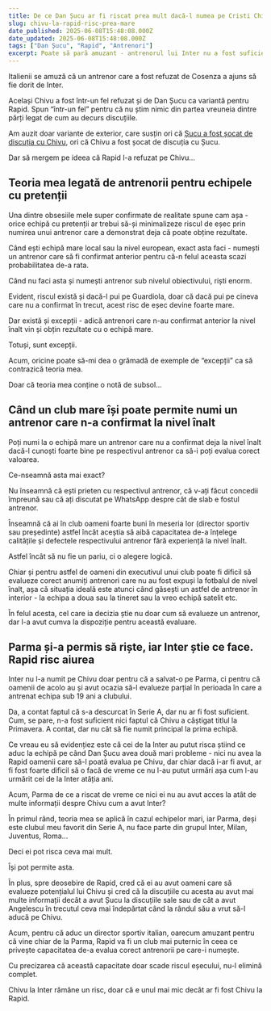 ```yaml
---
title: De ce Dan Șucu ar fi riscat prea mult dacă-l numea pe Cristi Chivu la Rapid
slug: chivu-la-rapid-risc-prea-mare
date_published: 2025-06-08T15:48:08.000Z
date_updated: 2025-06-08T15:48:08.000Z
tags: ["Dan Șucu", "Rapid", "Antrenori"]
excerpt: Poate să pară amuzant - antrenorul lui Inter nu a fost suficient de valoros ca să antreneze Rapidul. Și totuși, conștient sau nu, Șucu a făcut o alegere logică
---
```


Italienii se amuză că un antrenor care a fost refuzat de Cosenza a ajuns să fie dorit de Inter.

Același Chivu a fost într-un fel refuzat și de Dan Șucu ca variantă pentru Rapid. Spun “într-un fel” pentru că nu știm nimic din partea vreuneia dintre părți legat de cum au decurs discuțiile.

Am auzit doar variante de exterior, care susțin ori că [Șucu a fost șocat de discuția cu Chivu](https://iamsport.ro/fotbal/superliga/chivu-a-plecat-uluit-de-la-negocierile-cu-dan-sucu-nu-ti-vine-sa-crezi-ca-poate-sa-existe-asa-ceva-va-inchinati-frate-id28261.html), ori că Chivu a fost șocat de discuția cu Șucu.

Dar să mergem pe ideea că Rapid l-a refuzat pe Chivu...

## Teoria mea legată de antrenorii pentru echipele cu pretenții

Una dintre obsesiile mele super confirmate de realitate spune cam așa - orice echipă cu pretenții ar trebui să-și minimalizeze riscul de eșec prin numirea unui antrenor care a demonstrat deja că poate obține rezultate.

Când ești echipă mare local sau la nivel european, exact asta faci - numești un antrenor care să fi confirmat anterior pentru că-n felul aceasta scazi probabilitatea de-a rata.

Când nu faci asta și numești antrenor sub nivelul obiectivului, riști enorm.

Evident, riscul există și dacă-l pui pe Guardiola, doar că dacă pui pe cineva care nu a confirmat în trecut, acest risc de eșec devine foarte mare.

Dar există și excepții - adică antrenori care n-au confirmat anterior la nivel înalt vin și obțin rezultate cu o echipă mare.

Totuși, sunt excepții.

Acum, oricine poate să-mi dea o grămadă de exemple de “excepții” ca să contrazică teoria mea.

Doar că teoria mea conține o notă de subsol...

## Când un club mare își poate permite numi un antrenor care n-a confirmat la nivel înalt 

Poți numi la o echipă mare un antrenor care nu a confirmat deja la nivel înalt dacă-l cunoști foarte bine pe respectivul antrenor ca să-i poți evalua corect valoarea.

Ce-nseamnă asta mai exact?

Nu înseamnă că ești prieten cu respectivul antrenor, că v-ați făcut concedii împreună sau că ați discutat pe WhatsApp despre cât de slab e fostul antrenor.

Înseamnă că ai în club oameni foarte buni în meseria lor (director sportiv sau președinte) astfel încât aceștia să aibă capacitatea de-a înțelege calitățile și defectele respectivului antrenor fără experiență la nivel înalt.

Astfel încât să nu fie un pariu, ci o alegere logică.

Chiar și pentru astfel de oameni din executivul unui club poate fi dificil să evalueze corect anumiți antrenori care nu au fost expuși la fotbalul de nivel înalt, așa că situația ideală este atunci când găsești un astfel de antrenor în interior - la echipa a doua sau la tineret sau la vreo echipă satelit etc.

În felul acesta, cel care ia decizia știe nu doar cum să evalueze un antrenor, dar l-a avut cumva la dispoziție pentru această evaluare.

## Parma și-a permis să riște, iar Inter știe ce face. Rapid risc aiurea

Inter nu l-a numit pe Chivu doar pentru că a salvat-o pe Parma, ci pentru că oamenii de acolo au și avut ocazia să-l evalueze parțial în perioada în care a antrenat echipa sub 19 ani a clubului.

Da, a contat faptul că s-a descurcat în Serie A, dar nu ar fi fost suficient. Cum, se pare, n-a fost suficient nici faptul că Chivu a câștigat titlul la Primavera. A contat, dar nu cât să fie numit principal la prima echipă.

Ce vreau eu să evidențiez este că cei de la Inter au putut risca știind ce aduc la echipă pe când Dan Șucu avea două mari probleme - nici nu avea la Rapid oamenii care să-l poată evalua pe Chivu, dar chiar dacă i-ar fi avut, ar fi fost foarte dificil să o facă de vreme ce nu l-au putut urmări așa cum l-au urmărit cei de la Inter atâția ani.

Acum, Parma de ce a riscat de vreme ce nici ei nu au avut acces la atât de multe informații despre Chivu cum a avut Inter?

În primul rând, teoria mea se aplică în cazul echipelor mari, iar Parma, deși este clubul meu favorit din Serie A, nu face parte din grupul Inter, Milan, Juventus, Roma...

Deci ei pot risca ceva mai mult.

Își pot permite asta.

În plus, spre deosebire de Rapid, cred că ei au avut oameni care să evalueze potențialul lui Chivu și cred că la discuțiile cu acesta au avut mai multe informații decât a avut Șucu la discuțiile sale sau de cât a avut Angelescu în trecutul ceva mai îndepărtat când la rândul său a vrut să-l aducă pe Chivu.

Acum, pentru că aduc un director sportiv italian, oarecum amuzant pentru că vine chiar de la Parma,  Rapid va fi un club mai puternic în ceea ce privește capacitatea de-a evalua corect antrenorii pe care-i numește.

Cu precizarea că această capacitate doar scade riscul eșecului, nu-l elimină complet.

Chivu la Inter rămâne un risc, doar că e unul mai mic decât ar fi fost Chivu la Rapid.
